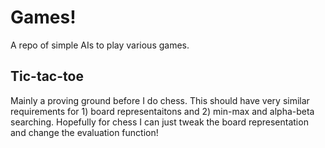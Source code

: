 # Games!

A repo of simple AIs to play various games.

## Tic-tac-toe

Mainly a proving ground before I do chess. This should have very similar requirements for 1) board representaitons and 2) min-max and alpha-beta searching. Hopefully for chess I can just tweak the board representation and change the evaluation function!
